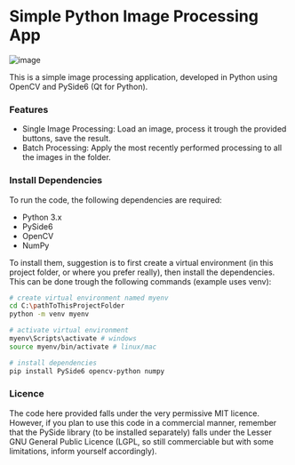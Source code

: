# Simple Python Image Processing App

![image](https://github.com/user-attachments/assets/fc166a42-e036-4fbc-b877-c6a329aea469)

This is a simple image processing application, developed in Python using OpenCV and PySide6 (Qt for Python).

### Features

- Single Image Processing: Load an image, process it trough the provided buttons, save the result.
- Batch Processing: Apply the most recently performed processing to all the images in the folder.

### Install Dependencies

To run the code, the following dependencies are required:
- Python 3.x
- PySide6
- OpenCV
- NumPy

To install them, suggestion is to first create a virtual environment (in this project folder, or where you prefer really), then install the dependencies. This can be done trough the following commands (example uses venv):
```bash
# create virtual environment named myenv
cd C:\pathToThisProjectFolder
python -m venv myenv

# activate virtual environment
myenv\Scripts\activate # windows
source myenv/bin/activate # linux/mac

# install dependencies
pip install PySide6 opencv-python numpy
```

### Licence

The code here provided falls under the very permissive MIT licence. However, if you plan to use this code in a commercial manner, remember that the PySide library (to be installed separately) falls under the Lesser GNU General Public Licence (LGPL, so still commerciable but with some limitations, inform yourself accordingly).
